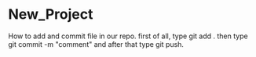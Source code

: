 # New_Project
How to add and commit file in our repo.
first of all, type git add . then type git commit -m "comment"
and after that type git push.